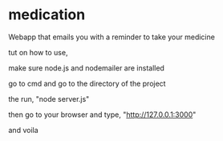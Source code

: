 # medication
Webapp that emails you with a reminder to take your medicine 

tut on how to use, 

make sure node.js and nodemailer are installed

go to cmd and go to the directory of the project

the run, "node server.js"

then go to your browser and type, "http://127.0.0.1:3000"

and voila